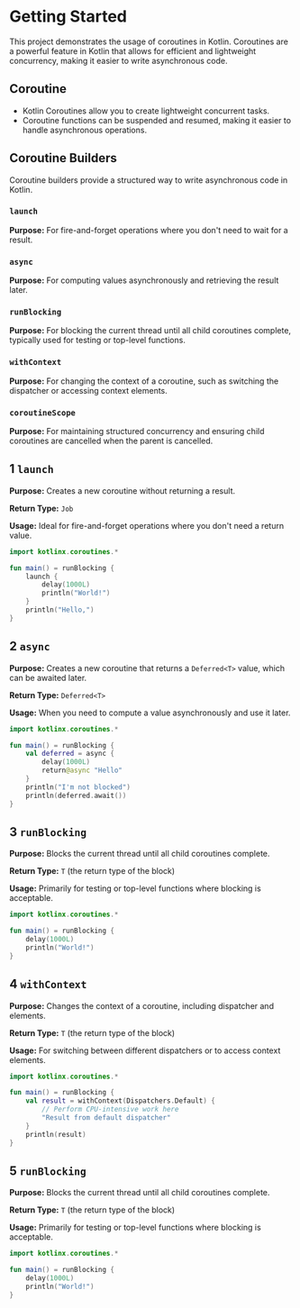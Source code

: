 # Getting Started

This project demonstrates the usage of coroutines in Kotlin.
Coroutines are a powerful feature in Kotlin that allows for efficient and lightweight concurrency,
making it easier to write asynchronous code.

## Coroutine

- Kotlin Coroutines allow you to create lightweight concurrent tasks.
- Coroutine functions can be suspended and resumed, 
making it easier to handle asynchronous operations.

## Coroutine Builders

Coroutine builders provide a structured way to write asynchronous code in Kotlin.

### `launch`

**Purpose:** For fire-and-forget operations where you don't need to wait for a result.

### `async`

**Purpose:** For computing values asynchronously and retrieving the result later.

### `runBlocking`

**Purpose:** For blocking the current thread until all child coroutines complete, typically used for testing or top-level functions.

### `withContext`

**Purpose:** For changing the context of a coroutine, such as switching the dispatcher or accessing context elements.

### `coroutineScope`

**Purpose:** For maintaining structured concurrency and ensuring child coroutines are cancelled when the parent is cancelled.


## 1  `launch`

**Purpose:** Creates a new coroutine without returning a result.

**Return Type:** `Job`

**Usage:** Ideal for fire-and-forget operations where you don't need a return value.

```kotlin
import kotlinx.coroutines.*

fun main() = runBlocking {
    launch {
        delay(1000L)
        println("World!")
    }
    println("Hello,")
}
```

## 2 `async`

**Purpose:** Creates a new coroutine that returns a `Deferred<T>` value, which can be awaited later.

**Return Type:** `Deferred<T>`

**Usage:** When you need to compute a value asynchronously and use it later.

```kotlin
import kotlinx.coroutines.*

fun main() = runBlocking {
    val deferred = async {
        delay(1000L)
        return@async "Hello"
    }
    println("I'm not blocked")
    println(deferred.await())
}
```


## 3 `runBlocking`

**Purpose:** Blocks the current thread until all child coroutines complete.

**Return Type:** `T` (the return type of the block)

**Usage:** Primarily for testing or top-level functions where blocking is acceptable.

```kotlin
import kotlinx.coroutines.*

fun main() = runBlocking {
    delay(1000L)
    println("World!")
}
```

## 4 `withContext`

**Purpose:** Changes the context of a coroutine, including dispatcher and elements.

**Return Type:** `T` (the return type of the block)

**Usage:** For switching between different dispatchers or to access context elements.

```kotlin
import kotlinx.coroutines.*

fun main() = runBlocking {
    val result = withContext(Dispatchers.Default) {
        // Perform CPU-intensive work here
        "Result from default dispatcher"
    }
    println(result)
}
```

## 5 `runBlocking`

**Purpose:** Blocks the current thread until all child coroutines complete.

**Return Type:** `T` (the return type of the block)

**Usage:** Primarily for testing or top-level functions where blocking is acceptable.

```kotlin
import kotlinx.coroutines.*

fun main() = runBlocking {
    delay(1000L)
    println("World!")
}
```
